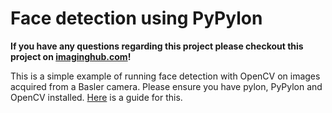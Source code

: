 # Face detection using PyPylon
**If you have any questions regarding this project please checkout this project on [imaginghub.com](https://imaginghub.com/projects/category-finished/97-face-detection/documentation)!** 

This is a simple example of running face detection with OpenCV on images acquired from a Basler camera. Please ensure you have pylon, PyPylon and OpenCV installed. [Here](https://imaginghub.com/projects/category-current/100-from-zero-to-image/documentation) is a guide for this.



